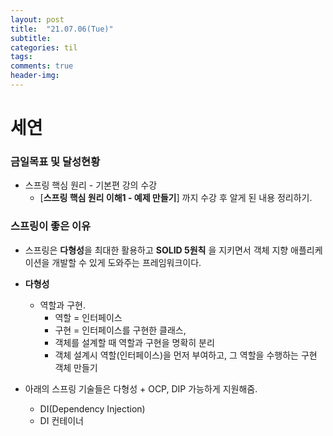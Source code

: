 ```yaml
---
layout: post
title:  "21.07.06(Tue)"
subtitle:
categories: til
tags:
comments: true
header-img:
---
```

# 세연
### 금일목표 및 달성현황
- 스프링 핵심 원리 - 기본편 강의 수강 
  - [**스프링 핵심 원리 이해1 - 예제 만들기**] 까지 수강 후 알게 된 내용 정리하기.
  
### 스프링이 좋은 이유 
- 스프링은 **다형성**을 최대한 활용하고 **SOLID 5원칙** 을 지키면서 객체 지향 애플리케이션을 개발할 수 있게 도와주는 프레임워크이다.
- **다형성**
  -  역할과 구현.
     - 역할 = 인터페이스  
     - 구현 = 인터페이스를 구현한 클래스,  
     - 객체를 설계할 때 역할과 구현을 명확히 분리  
     - 객체 설계시 역할(인터페이스)을 먼저 부여하고, 그 역할을 수행하는 구현 객체 만들기
  
-  아래의 스프링 기술들은 다형성 + OCP, DIP 가능하게 지원해줌.  
     - DI(Dependency Injection)
     - DI 컨테이너